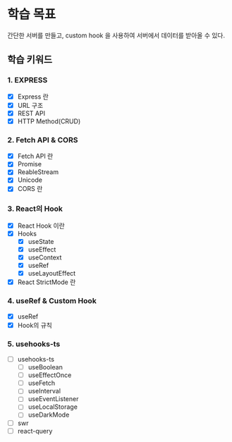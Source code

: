# 학습 목표

간단한 서버를 만들고, custom hook 을 사용하여 서버에서 데이터를 받아올 수 있다.

## 학습 키워드

### 1. EXPRESS

- [x] Express 란
- [x] URL 구조
- [x] REST API
- [x] HTTP Method(CRUD)

### 2. Fetch API & CORS

- [x] Fetch API 란
- [x] Promise
- [x] ReableStream
- [x] Unicode
- [x] CORS 란

### 3. React의 Hook

- [x] React Hook 이란
- [x] Hooks
  - [x] useState
  - [x] useEffect
  - [x] useContext
  - [x] useRef
  - [x] useLayoutEffect
- [x] React StrictMode 란

### 4. useRef & Custom Hook

- [x] useRef
- [x] Hook의 규칙

### 5. usehooks-ts

- [ ] usehooks-ts
  - [ ] useBoolean
  - [ ] useEffectOnce
  - [ ] useFetch
  - [ ] useInterval
  - [ ] useEventListener
  - [ ] useLocalStorage
  - [ ] useDarkMode
- [ ] swr
- [ ] react-query

